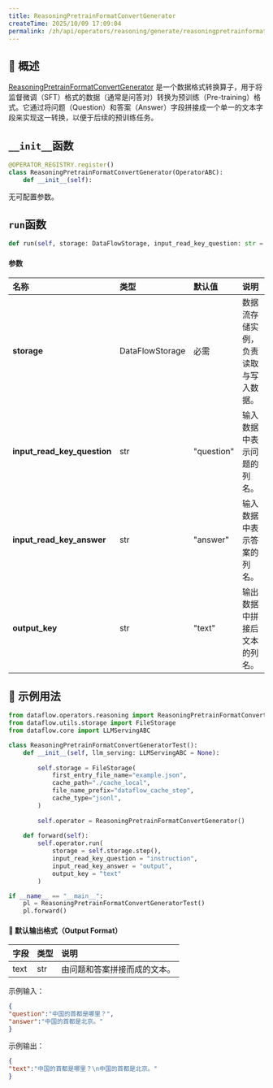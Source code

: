 ```yaml
---
title: ReasoningPretrainFormatConvertGenerator
createTime: 2025/10/09 17:09:04
permalink: /zh/api/operators/reasoning/generate/reasoningpretrainformatconvertgenerator/
---
```


## 📘 概述
[ReasoningPretrainFormatConvertGenerator](https://github.com/OpenDCAI/DataFlow/blob/main/dataflow/operators/reasoning/generate/reasoning_pretrain_format_convert_generator.py) 是一个数据格式转换算子，用于将监督微调（SFT）格式的数据（通常是问答对）转换为预训练（Pre-training）格式。它通过将问题（Question）和答案（Answer）字段拼接成一个单一的文本字段来实现这一转换，以便于后续的预训练任务。

## `__init__`函数
```python
@OPERATOR_REGISTRY.register()
class ReasoningPretrainFormatConvertGenerator(OperatorABC):
    def __init__(self):
```
无可配置参数。

## `run`函数
```python
def run(self, storage: DataFlowStorage, input_read_key_question: str = "question", input_read_key_answer: str = "answer", output_key: str = "text")
```

#### 参数
| 名称 | 类型 | 默认值 | 说明 |
| :--- | :--- | :--- | :--- |
| **storage** | DataFlowStorage | 必需 | 数据流存储实例，负责读取与写入数据。 |
| **input_read_key_question** | str | "question" | 输入数据中表示问题的列名。 |
| **input_read_key_answer** | str | "answer" | 输入数据中表示答案的列名。 |
| **output_key** | str | "text" | 输出数据中拼接后文本的列名。 |

## 🧠 示例用法
```python
from dataflow.operators.reasoning import ReasoningPretrainFormatConvertGenerator
from dataflow.utils.storage import FileStorage
from dataflow.core import LLMServingABC

class ReasoningPretrainFormatConvertGeneratorTest():
    def __init__(self, llm_serving: LLMServingABC = None):
        
        self.storage = FileStorage(
            first_entry_file_name="example.json",
            cache_path="./cache_local",
            file_name_prefix="dataflow_cache_step",
            cache_type="jsonl",
        )
        
        self.operator = ReasoningPretrainFormatConvertGenerator()
        
    def forward(self):
        self.operator.run(
            storage = self.storage.step(),
            input_read_key_question = "instruction",
            input_read_key_answer = "output",
            output_key = "text"
        )

if __name__ == "__main__":
    pl = ReasoningPretrainFormatConvertGeneratorTest()
    pl.forward()
```

#### 🧾 默认输出格式（Output Format）
| 字段 | 类型 | 说明 |
| :--- | :--- | :--- |
| text | str | 由问题和答案拼接而成的文本。 |

示例输入：
```json
{
"question":"中国的首都是哪里？",
"answer":"中国的首都是北京。"
}
```
示例输出：
```json
{
"text":"中国的首都是哪里？\n中国的首都是北京。"
}
```

